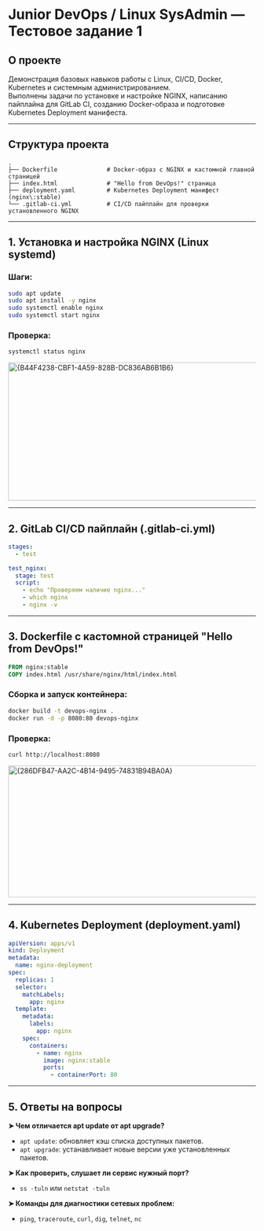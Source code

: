 
# Junior DevOps / Linux SysAdmin — Тестовое задание 1

## О проекте
Демонстрация базовых навыков работы с Linux, CI/CD, Docker, Kubernetes и системным администрированием.  
Выполнены задачи по установке и настройке NGINX, написанию пайплайна для GitLab CI, созданию Docker-образа и подготовке Kubernetes Deployment манифеста.

---

## Структура проекта
```
.
├── Dockerfile              # Docker-образ с NGINX и кастомной главной страницей
├── index.html              # "Hello from DevOps!" страница
├── deployment.yaml         # Kubernetes Deployment манифест (nginx\:stable)
└── .gitlab-ci.yml          # CI/CD пайплайн для проверки установленного NGINX
```

---

## 1. Установка и настройка NGINX (Linux systemd)
### Шаги:
```bash
sudo apt update
sudo apt install -y nginx
sudo systemctl enable nginx
sudo systemctl start nginx
````

### Проверка:

```bash
systemctl status nginx
```

<img width="976" height="281" alt="{B44F4238-CBF1-4A59-828B-DC836AB6B1B6}" src="https://github.com/user-attachments/assets/519cee4e-bfc9-4385-9aa6-59ae9576b992" />

---

## 2. GitLab CI/CD пайплайн (.gitlab-ci.yml)

```yaml
stages:
  - test

test_nginx:
  stage: test
  script:
    - echo "Проверяем наличие nginx..."
    - which nginx
    - nginx -v
```

---

## 3. Dockerfile с кастомной страницей "Hello from DevOps!"

```Dockerfile
FROM nginx:stable
COPY index.html /usr/share/nginx/html/index.html
```

### Сборка и запуск контейнера:

```bash
docker build -t devops-nginx .
docker run -d -p 8080:80 devops-nginx
```

### Проверка:

```bash
curl http://localhost:8080
```

<img width="947" height="268" alt="{286DFB47-AA2C-4B14-9495-74831B94BA0A}" src="https://github.com/user-attachments/assets/84621e20-794b-4acd-bf12-5d93bc9b10b3" />

---

## 4. Kubernetes Deployment (deployment.yaml)

```yaml
apiVersion: apps/v1
kind: Deployment
metadata:
  name: nginx-deployment
spec:
  replicas: 1
  selector:
    matchLabels:
      app: nginx
  template:
    metadata:
      labels:
        app: nginx
    spec:
      containers:
        - name: nginx
          image: nginx:stable
          ports:
            - containerPort: 80
```

---

## 5. Ответы на вопросы

**➤ Чем отличается apt update от apt upgrade?**

* `apt update`: обновляет кэш списка доступных пакетов.
* `apt upgrade`: устанавливает новые версии уже установленных пакетов.

**➤ Как проверить, слушает ли сервис нужный порт?**

* `ss -tuln` или `netstat -tuln`

**➤ Команды для диагностики сетевых проблем:**

* `ping`, `traceroute`, `curl`, `dig`, `telnet`, `nc`


